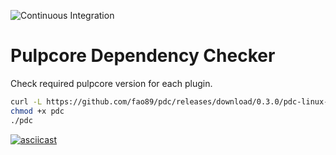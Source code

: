 ![Continuous Integration](https://github.com/fao89/pdc/workflows/Continuous%20Integration/badge.svg)

# Pulpcore Dependency Checker

Check required pulpcore version for each plugin.

```bash
curl -L https://github.com/fao89/pdc/releases/download/0.3.0/pdc-linux-amd64 -o pdc
chmod +x pdc
./pdc
```

[![asciicast](https://asciinema.org/a/335533.svg)](https://asciinema.org/a/335533)
